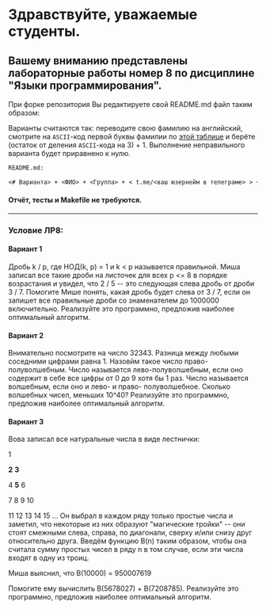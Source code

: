 # Здравствуйте, уважаемые студенты. 
## Вашему вниманию представлены лабораторные работы номер 8 по дисциплине "Языки программирования".

При форке репозитория Вы редактируете свой README.md файл таким образом:

Варианты считаются так: переводите свою фамилию на английский, смотрите на `ASCII`-код первой буквы фамилии по [этой таблице](https://www.johndcook.com/ascii.png) и берёте (остаток от деления `ASCII`-кода на 3) + 1. Выполнение неправильного варианта будет приравнено к нулю.



```Markdown
README.md:

<# Варианта> + <ФИО> + <Группа> + < t.me/<ваш юзернейм в телеграме> > + <Ответ на задачу -- одно число>
```
#### Отчёт, тесты и Makefile не требуются. 
---
### Условие ЛР8:

 #### Вариант 1
 Дробь k / p, где НОД(k, p) = 1 и k < p называется правильной. Миша записал все такие дроби на листочек для всех p <= 8 в порядке возрастания и увидел, что 2 / 5 -- это следующая слева дробь от дроби 3 / 7.
 Помогите Мише понять, какая дробь будет слева от 3 / 7, если он запишет все правильные дроби со знаменателем до 1000000 включительно. Реализуйте это программно, предложив наиболее оптимальный алгоритм.
 
 #### Вариант 2
Внимательно посмотрите на число 32343. Разница между любыми соседними цифрами равна 1. Назовйм такое число право-полуволшебным. Число называется лево-полуволшебным, если оно содержит в себе все цифры от 0 до 9 хотя бы 1 раз. Число называется волшебным, если оно и лево- и право- полуволшебное. Сколько волшебных чисел, меньших 10^40? Реализуйте это программно, предложив наиболее оптимальный алгоритм.

#### Вариант 3
Вова записал все натуральные числа в виде лестнички:

1

**2** **3**

4 **5** 6

7 8 9 10

11 12 13 14 15 
...
Он выбрал в каждом ряду только простые числа и заметил, что некоторые из них образуют "магические тройки" -- они стоят смежными слева, справа, по диагонали, сверху и/или снизу друг относительно друга. Введём функцию B(n) таким образом, чтобы она считала сумму простых чисел в ряду n в том случае, если эти числа входят в одну из троиц.

Миша выяснил, что B(10000) = 950007619

Помогите ему вычислить B(5678027) + B(7208785). Реализуйте это программно, предложив наиболее оптимальный алгоритм.
